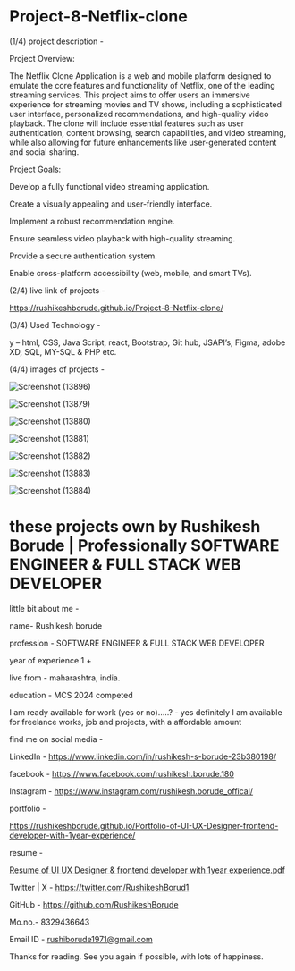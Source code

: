 # Project-8-Netflix-clone

(1/4)  project description - 

Project Overview:

The Netflix Clone Application is a web and mobile platform designed to emulate the core features and functionality of Netflix, one of the leading streaming services. This project aims to offer users an immersive experience for streaming movies and TV shows, including a sophisticated user interface, personalized recommendations, and high-quality video playback. The clone will include essential features such as user authentication, content browsing, search capabilities, and video streaming, while also allowing for future enhancements like user-generated content and social sharing.

Project Goals:

Develop a fully functional video streaming application.

Create a visually appealing and user-friendly interface.

Implement a robust recommendation engine.

Ensure seamless video playback with high-quality streaming.

Provide a secure authentication system.

Enable cross-platform accessibility (web, mobile, and smart TVs).


(2/4)  live link of projects - 

https://rushikeshborude.github.io/Project-8-Netflix-clone/


(3/4)  Used Technology - 

y – html, CSS, Java Script, react, Bootstrap, Git hub, JSAPI’s, Figma, adobe XD, SQL, MY-SQL & PHP etc.

(4/4)  images of projects - 

![Screenshot (13896)](https://github.com/RushikeshBorude/Project-8-Netflix-clone/assets/86228914/d6ed9c87-1a00-4760-a254-bda6b538b681)



![Screenshot (13879)](https://github.com/RushikeshBorude/Project-8-Netflix-clone/assets/86228914/56abd4ba-479f-4164-9fa6-b98d8b093fd4)




![Screenshot (13880)](https://github.com/RushikeshBorude/Project-8-Netflix-clone/assets/86228914/26e15854-2559-43a6-affc-c7aa5f92ab4b)





![Screenshot (13881)](https://github.com/RushikeshBorude/Project-8-Netflix-clone/assets/86228914/3e49e75e-70b2-48b9-bf54-8fe54ff4e63b)





![Screenshot (13882)](https://github.com/RushikeshBorude/Project-8-Netflix-clone/assets/86228914/dff4f29a-b269-4c8a-a599-1ad733748bc1)





![Screenshot (13883)](https://github.com/RushikeshBorude/Project-8-Netflix-clone/assets/86228914/f2236097-8148-49ad-9c01-1d2392635e2d)





![Screenshot (13884)](https://github.com/RushikeshBorude/Project-8-Netflix-clone/assets/86228914/928429ef-fa9d-4334-9e7b-14d34d7b5959)



# these projects own by Rushikesh Borude | Professionally SOFTWARE ENGINEER & FULL STACK WEB DEVELOPER


little bit about me - 

name- Rushikesh borude

profession - SOFTWARE ENGINEER & FULL STACK WEB DEVELOPER

year of experience 1 +

live from - maharashtra, india.

education - MCS 2024 competed

I am ready available for work (yes or no).....?  -  yes definitely I am available for freelance works, job and projects, with a affordable amount



find me on social media - 

LinkedIn -  https://www.linkedin.com/in/rushikesh-s-borude-23b380198/ 

facebook -  https://www.facebook.com/rushikesh.borude.180 

Instagram - https://www.instagram.com/rushikesh.borude_offical/

portfolio   -   

 https://rushikeshborude.github.io/Portfolio-of-UI-UX-Designer-frontend-developer-with-1year-experience/


resume - 



[Resume of UI UX Designer & frontend developer with 1year experience.pdf](https://github.com/user-attachments/files/15759254/Resume.of.UI.UX.Designer.frontend.developer.with.1year.experience.pdf)


Twitter | X - https://twitter.com/RushikeshBorud1 

GitHub -  https://github.com/RushikeshBorude 

Mo.no.- 8329436643

Email ID - rushiborude1971@gmail.com



Thanks for reading. See you again if possible, with lots of happiness.
